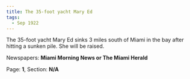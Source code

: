 ```yaml
---  
title: The 35-foot yacht Mary Ed  
tags:  
  - Sep 1922  
---  
```

  
The 35-foot yacht Mary Ed sinks 3 miles south of Miami in the bay after hitting a sunken pile. She will be raised.  
  
Newspapers: **Miami Morning News or The Miami Herald**  
  
Page: **1**, Section: **N/A** 
